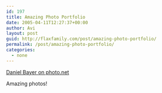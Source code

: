 ```yaml
---
id: 197
title: Amazing Photo Portfolio
date: 2005-04-11T12:27:37+00:00
author: Avi
layout: post
guid: http://flaxfamily.com/post/amazing-photo-portfolio/
permalink: /post/amazing-photo-portfolio/
categories:
  - none
---
```

[Daniel Bayer on photo.net](http://photo.net/photodb/member-photos?include=top&user_id=321228)

Amazing photos!
